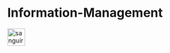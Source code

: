 # Information-Management

<p align="left">
<a href="https://www.sti.edu/" target="blank"><img align="center" src="https://www.sti.edu/images/stilogo3.png" alt="sanguiris" height="40" width="40" />
</a></p>
